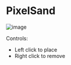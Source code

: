 # PixelSand

![image](https://github.com/user-attachments/assets/1840cadb-71ef-4d45-8063-f72bfbddc2f9)

Controls:
- Left click to place
- Right click to remove
